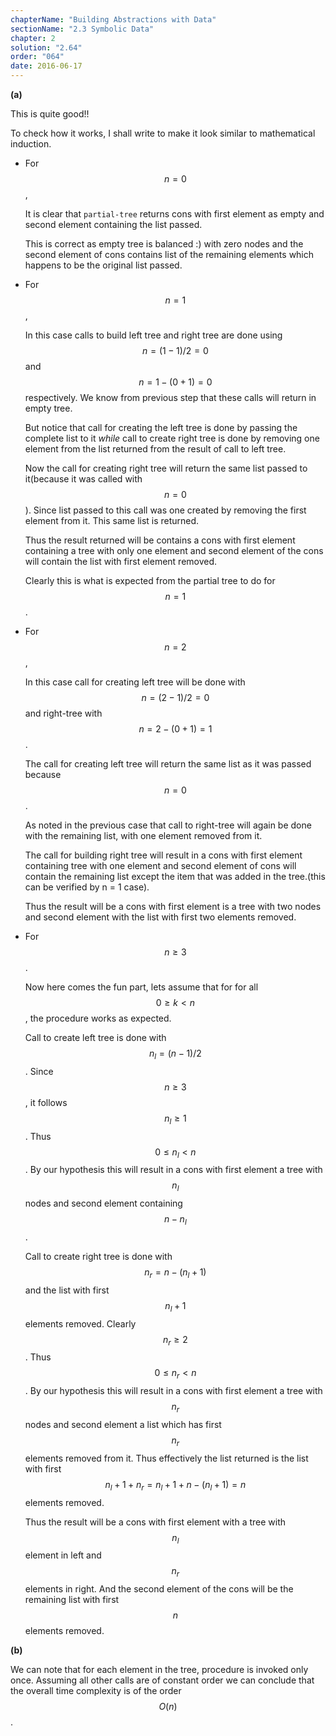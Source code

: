 ```yaml
---
chapterName: "Building Abstractions with Data"
sectionName: "2.3 Symbolic Data"
chapter: 2
solution: "2.64"
order: "064"
date: 2016-06-17
---
```


**(a)**

This is quite good!!

To check how it works, I shall write to make it look similar to mathematical induction.

- For $$ n = 0 $$,
 
  It is clear that `partial-tree` returns cons with first element as empty and second element containing the list passed. 
   
  This is correct as empty tree is balanced :) with zero nodes and the second element of cons contains list of the remaining elements which happens to be the original
   list passed.
   
- For $$ n = 1 $$,
   
  In this case calls to build left tree and right tree are done using $$ n = (1 - 1)/2 = 0 $$ and $$ n = 1 - (0+1) = 0 $$ respectively. We know from previous step
  that these calls will return in empty tree. 
  
  But notice that call for creating the left tree is done by passing the complete list to it *while* call to create right tree is done by removing one element from 
  the list returned from the result of call to left tree.
  
  Now the call for creating right tree will return the same list passed to it(because it was called with  $$ n = 0  $$). Since list passed to this call was one created
   by removing the first element from it. This same list is returned.
   
  Thus the result returned will be contains a cons with first element containing a tree with only one element and second element of the cons will contain the list with
   first element removed.
   
  Clearly this is what is expected from the partial tree to do for $$ n = 1 $$.
   
- For $$ n = 2 $$,
   
  In this case call for creating left tree will be done with $$ n = (2-1)/2 = 0 $$ and right-tree with $$ n = 2 - (0+1) = 1 $$. 
     
  The call for creating left tree will return the same list as it was passed because $$ n = 0 $$.
  
  As noted in the previous case that call to right-tree will again be done with the remaining list, with one element removed from it.
     
  The call for building right tree will result in a cons with first element containing tree with one element and second element of cons will contain the 
  remaining list except the item that was added in the tree.(this can be verified by n = 1 case).
        
  Thus the result will be a cons with first element is a tree with two nodes and second element with the list with first two elements removed.
        
- For $$ n \ge 3 $$.

  Now here comes the fun part, lets assume that for for all $$  0 \ge k < n $$, the procedure works as expected.
   
  Call to create left tree is done with $$ n_l = (n-1)/2 $$. Since $$ n \ge 3 $$, it follows $$ n_l \ge 1 $$. Thus $$ 0 \le n_l < n $$. By our hypothesis this will
  result in a cons with first element a tree with $$ n_l $$ nodes and second element containing $$ n - n_l $$.
  
  Call to create right tree is done with $$ n_r = n - (n_l + 1) $$ and the list with first $$ n_l + 1 $$ elements removed. Clearly $$ n_r \ge 2 $$. Thus 
  $$ 0 \le n_r < n $$. By our hypothesis this will result in a cons with first element a tree with $$ n_r $$ nodes and second element a list which has first $$ n_r $$ elements
   removed from it. Thus effectively the list returned is the list with first $$ n_l + 1 +  n_r = n_l + 1 + n - (n_l + 1) = n $$ elements removed.
   
  Thus the result will be a cons with first element with a tree with $$ n_l $$ element in left and $$ n_r $$ elements in right.
   And the second element of the cons will be the remaining list with first $$ n $$ elements removed.
           
**(b)**

We can note that for each element in the tree, procedure is invoked only once. Assuming all other calls are of constant order we can conclude that the overall time 
complexity is of the order $$ O(n) $$.
